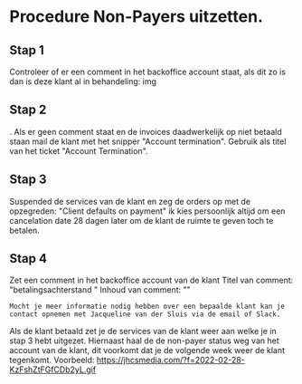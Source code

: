 <h1> Procedure Non-Payers uitzetten. </h1>

<h2> Stap 1 </h2>
Controleer of er een comment in het backoffice account staat, als dit zo is dan is deze klant al in behandeling:
img

<h2> Stap 2 </h2>.
Als er geen comment staat en de invoices daadwerkelijk op niet betaald staan mail de klant met het snipper "Account termination".
Gebruik als titel van het ticket "Account Termination".

<h2> Stap 3 </h2>
Suspended de services van de klant en zeg de orders op met de opzegreden: "Client defaults on payment" ik kies persoonlijk altijd om een cancelation date 28 dagen later om de klant de ruimte te geven toch te betalen.

<h2> Stap 4 </h2>
Zet een comment in het backoffice account van de klant
Titel van comment: "betalingsachterstand "
Inhoud van comment: "<ticketnummer/cerberus linkje>"

```
Mocht je meer informatie nodig hebben over een bepaalde klant kan je contact opnemen met Jacqueline van der Sluis via de email of Slack.
```

Als de klant betaald zet je de services van de klant weer aan welke je in stap 3 hebt uitgezet.
Hiernaast haal de de non-payer status weg van het account van de klant, dit voorkomt dat je de volgende week weer de klant tegenkomt.
Voorbeeld: https://jhcsmedia.com/?f=2022-02-28-KzFshZtFGfCDb2yL.gif